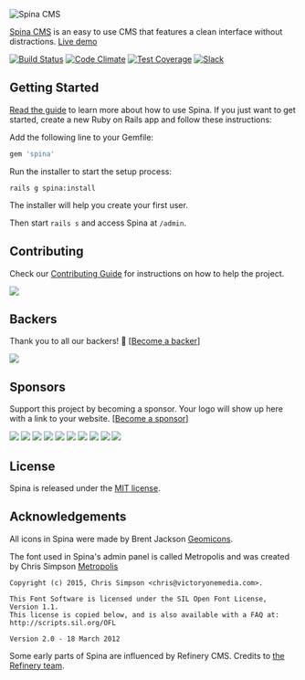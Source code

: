 ![Spina CMS](https://www.spinacms.com/spinacms.png)

[Spina CMS](https://www.spinacms.com) is an easy to use CMS that features a clean interface without distractions. [Live demo](http://spinacms-demo.herokuapp.com/admin/pages)

[![Build Status](https://travis-ci.com/SpinaCMS/Spina.svg?branch=master)](https://travis-ci.com/SpinaCMS/Spina)
[![Code Climate](https://codeclimate.com/github/SpinaCMS/Spina/badges/gpa.svg)](https://codeclimate.com/github/SpinaCMS/Spina)
[![Test Coverage](https://codeclimate.com/github/SpinaCMS/Spina/badges/coverage.svg)](https://codeclimate.com/github/SpinaCMS/Spina/coverage)
[![Slack](https://slack-spinacms.herokuapp.com/badge.svg)](https://slack-spinacms.herokuapp.com)

## Getting Started
[Read the guide](https://www.spinacms.com/guide) to learn more about how to use Spina. If you just want to get started, create a new Ruby on Rails app and follow these instructions:

Add the following line to your Gemfile:

```ruby
gem 'spina'
```

Run the installer to start the setup process:

    rails g spina:install

The installer will help you create your first user.

Then start `rails s` and access Spina at `/admin`.

## Contributing

Check our [Contributing Guide](CONTRIBUTING.md) for instructions on how to help the project.

<a href="https://github.com/SpinaCMS/Spina/graphs/contributors"><img src="https://opencollective.com/Spina/contributors.svg?width=890" /></a>

## Backers

Thank you to all our backers! 🙏 [[Become a backer](https://opencollective.com/Spina#backer)]

<a href="https://opencollective.com/Spina#backers" target="_blank"><img src="https://opencollective.com/Spina/backers.svg?width=890"></a>

## Sponsors

Support this project by becoming a sponsor. Your logo will show up here with a link to your website. [[Become a sponsor](https://opencollective.com/Spina#sponsor)]

<a href="https://opencollective.com/Spina/sponsor/0/website" target="_blank"><img src="https://opencollective.com/Spina/sponsor/0/avatar.svg"></a>
<a href="https://opencollective.com/Spina/sponsor/1/website" target="_blank"><img src="https://opencollective.com/Spina/sponsor/1/avatar.svg"></a>
<a href="https://opencollective.com/Spina/sponsor/2/website" target="_blank"><img src="https://opencollective.com/Spina/sponsor/2/avatar.svg"></a>
<a href="https://opencollective.com/Spina/sponsor/3/website" target="_blank"><img src="https://opencollective.com/Spina/sponsor/3/avatar.svg"></a>
<a href="https://opencollective.com/Spina/sponsor/4/website" target="_blank"><img src="https://opencollective.com/Spina/sponsor/4/avatar.svg"></a>
<a href="https://opencollective.com/Spina/sponsor/5/website" target="_blank"><img src="https://opencollective.com/Spina/sponsor/5/avatar.svg"></a>
<a href="https://opencollective.com/Spina/sponsor/6/website" target="_blank"><img src="https://opencollective.com/Spina/sponsor/6/avatar.svg"></a>
<a href="https://opencollective.com/Spina/sponsor/7/website" target="_blank"><img src="https://opencollective.com/Spina/sponsor/7/avatar.svg"></a>
<a href="https://opencollective.com/Spina/sponsor/8/website" target="_blank"><img src="https://opencollective.com/Spina/sponsor/8/avatar.svg"></a>
<a href="https://opencollective.com/Spina/sponsor/9/website" target="_blank"><img src="https://opencollective.com/Spina/sponsor/9/avatar.svg"></a>

## License

Spina is released under the [MIT license](LICENSE.md).

## Acknowledgements

All icons in Spina were made by Brent Jackson [Geomicons](http://jxnblk.com/geomicons-wired/).

The font used in Spina's admin panel is called Metropolis and was created by Chris Simpson [Metropolis](https://github.com/chrismsimpson/Metropolis)

    Copyright (c) 2015, Chris Simpson <chris@victoryonemedia.com>.

    This Font Software is licensed under the SIL Open Font License, Version 1.1.
    This license is copied below, and is also available with a FAQ at:
    http://scripts.sil.org/OFL

    Version 2.0 - 18 March 2012

Some early parts of Spina are influenced by Refinery CMS. Credits to [the Refinery team](https://www.refinerycms.com/).